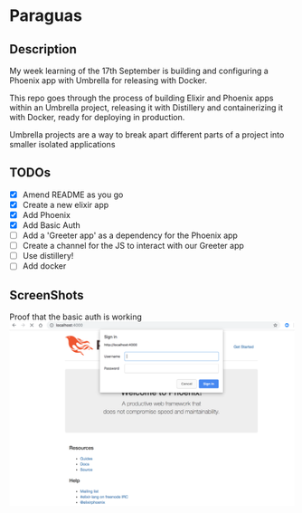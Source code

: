 # Paraguas

## Description

My week learning of the 17th September is building and configuring a Phoenix
app with Umbrella for releasing with Docker.

This repo goes through the process of building Elixir and Phoenix apps within an Umbrella project, releasing it with Distillery and containerizing it with Docker, ready for deploying in production.

Umbrella projects are a way to break apart different parts of a project into
smaller isolated applications


## TODOs

- [x] Amend README as you go
- [x] Create a new elixir app
- [x] Add Phoenix
- [x] Add Basic Auth
- [ ] Add a 'Greeter app' as a dependency for the Phoenix app
- [ ] Create a channel for the JS to interact with our Greeter app
- [ ] Use distillery!
- [ ] Add docker

## ScreenShots

Proof that the basic auth is working
![basic_auth](/assets/basic_auth.png/)
